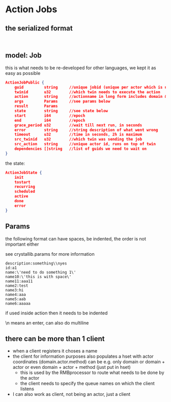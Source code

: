 # Action Jobs

## the serialized format

```


```

## model: Job

this is what needs to be re-developed for other languages, we kept it as easy as possible

```json
ActionJobPublic {
	guid         string 	//unique jobid (unique per actor which is unique per twin)
	twinid		 u32        //which twin needs to execute the action
	action   	 string 	//actionname in long form includes domain & actor
	args       	 Params     //see params below
	result       Params
	state        string     //see state below
	start        i64		//epoch
	end          i64		//epoch
	grace_period u32 		//wait till next run, in seconds
	error        string		//string description of what went wrong
	timeout      u32 		//time in seconds, 2h is maximum
	src_twinid	 u32    	//which twin was sending the job
	src_action   string		//unique actor id, runs on top of twin
	dependencies []string	//list of guids we need to wait on
}
```

the state:

```json
ActionJobState {
	init
	tostart
	recurring
	scheduled
	active
	done
	error
}
```

## Params

the following format can have spaces, be indented, the order is not important either

see crystallib.params for more information

```
description:something\\nyes
id:a1
name:\'need to do something 1\'
name10:\'this is with space\'
name11:aaa11
name2:test
name3:hi
name4:aaa
name5:aab
name6:aaaaa
```

if used inside action then it needs to be indented

\n means an enter, can also do multiline

## there can be more than 1 client

- when a client registers it choses a name
- the client for information purposes also populates a hset with actor coordinates (domain.actor.method) can be e.g. only domain or domain + actor or even domain + actor + method (just put in hset)
  - this is used by the RMBprocessor to route what needs to be done by the actor
  - the client needs to specify the queue names on which the client listens
- I can also work as client, not being an actor, just a client
